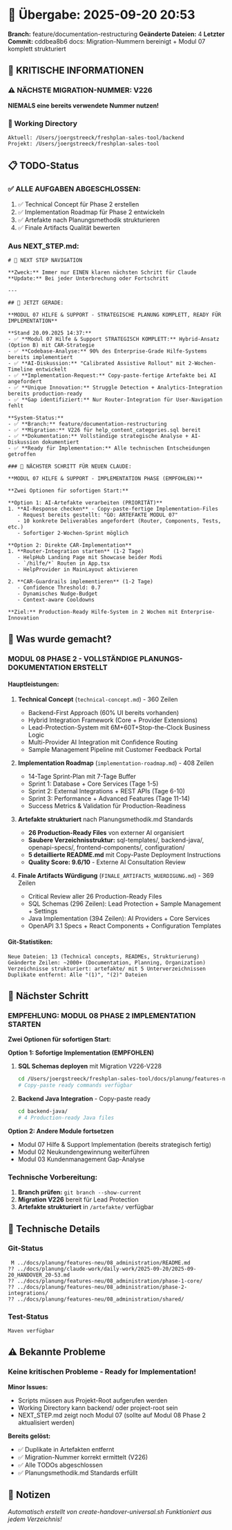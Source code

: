 # 🤝 Übergabe: 2025-09-20 20:53
**Branch:** feature/documentation-restructuring
**Geänderte Dateien:** 4
**Letzter Commit:** cddbea8b6 docs: Migration-Nummern bereinigt + Modul 07 komplett strukturiert

## 🚨 KRITISCHE INFORMATIONEN

### ⚠️ NÄCHSTE MIGRATION-NUMMER: V226
**NIEMALS eine bereits verwendete Nummer nutzen!**

### 📍 Working Directory
```
Aktuell: /Users/joergstreeck/freshplan-sales-tool/backend
Projekt: /Users/joergstreeck/freshplan-sales-tool
```

## 📋 TODO-Status

### ✅ ALLE AUFGABEN ABGESCHLOSSEN:
1. ✅ Technical Concept für Phase 2 erstellen
2. ✅ Implementation Roadmap für Phase 2 entwickeln
3. ✅ Artefakte nach Planungsmethodik strukturieren
4. ✅ Finale Artifacts Qualität bewerten

### Aus NEXT_STEP.md:
```
# 🧭 NEXT STEP NAVIGATION

**Zweck:** Immer nur EINEN klaren nächsten Schritt für Claude
**Update:** Bei jeder Unterbrechung oder Fortschritt

---

## 🎯 JETZT GERADE:

**MODUL 07 HILFE & SUPPORT - STRATEGISCHE PLANUNG KOMPLETT, READY FÜR IMPLEMENTATION**

**Stand 20.09.2025 14:37:**
- ✅ **Modul 07 Hilfe & Support STRATEGISCH KOMPLETT:** Hybrid-Ansatz (Option B) mit CAR-Strategie
- ✅ **Codebase-Analyse:** 90% des Enterprise-Grade Hilfe-Systems bereits implementiert
- ✅ **AI-Diskussion:** "Calibrated Assistive Rollout" mit 2-Wochen-Timeline entwickelt
- ✅ **Implementation-Request:** Copy-paste-fertige Artefakte bei AI angefordert
- ✅ **Unique Innovation:** Struggle Detection + Analytics-Integration bereits production-ready
- ✅ **Gap identifiziert:** Nur Router-Integration für User-Navigation fehlt

**System-Status:**
- ✅ **Branch:** feature/documentation-restructuring
- ✅ **Migration:** V226 für help_content_categories.sql bereit
- ✅ **Dokumentation:** Vollständige strategische Analyse + AI-Diskussion dokumentiert
- ✅ **Ready für Implementation:** Alle technischen Entscheidungen getroffen

### 🚨 NÄCHSTER SCHRITT FÜR NEUEN CLAUDE:

**MODUL 07 HILFE & SUPPORT - IMPLEMENTATION PHASE (EMPFOHLEN)**

**Zwei Optionen für sofortigen Start:**

**Option 1: AI-Artefakte verarbeiten (PRIORITÄT)**
1. **AI-Response checken** - Copy-paste-fertige Implementation-Files
   - Request bereits gestellt: "GO: ARTEFAKTE MODUL 07"
   - 10 konkrete Deliverables angefordert (Router, Components, Tests, etc.)
   - Sofortiger 2-Wochen-Sprint möglich

**Option 2: Direkte CAR-Implementation**
1. **Router-Integration starten** (1-2 Tage)
   - HelpHub Landing Page mit Showcase beider Modi
   - `/hilfe/*` Routen in App.tsx
   - HelpProvider in MainLayout aktivieren

2. **CAR-Guardrails implementieren** (1-2 Tage)
   - Confidence Threshold: 0.7
   - Dynamisches Nudge-Budget
   - Context-aware Cooldowns

**Ziel:** Production-Ready Hilfe-System in 2 Wochen mit Enterprise-Innovation
```

## 🎯 Was wurde gemacht?

### **MODUL 08 PHASE 2 - VOLLSTÄNDIGE PLANUNGS-DOKUMENTATION ERSTELLT**

#### **Hauptleistungen:**
1. **Technical Concept** (`technical-concept.md`) - 360 Zeilen
   - Backend-First Approach (60% UI bereits vorhanden)
   - Hybrid Integration Framework (Core + Provider Extensions)
   - Lead-Protection-System mit 6M+60T+Stop-the-Clock Business Logic
   - Multi-Provider AI Integration mit Confidence Routing
   - Sample Management Pipeline mit Customer Feedback Portal

2. **Implementation Roadmap** (`implementation-roadmap.md`) - 408 Zeilen
   - 14-Tage Sprint-Plan mit 7-Tage Buffer
   - Sprint 1: Database + Core Services (Tage 1-5)
   - Sprint 2: External Integrations + REST APIs (Tage 6-10)
   - Sprint 3: Performance + Advanced Features (Tage 11-14)
   - Success Metrics & Validation für Production-Readiness

3. **Artefakte strukturiert** nach Planungsmethodik.md Standards
   - **26 Production-Ready Files** von externer AI organisiert
   - **Saubere Verzeichnisstruktur:** sql-templates/, backend-java/, openapi-specs/, frontend-components/, configuration/
   - **5 detaillierte README.md** mit Copy-Paste Deployment Instructions
   - **Quality Score: 9.6/10** - Externe AI Consultation Review

4. **Finale Artifacts Würdigung** (`FINALE_ARTIFACTS_WUERDIGUNG.md`) - 369 Zeilen
   - Critical Review aller 26 Production-Ready Files
   - SQL Schemas (296 Zeilen): Lead Protection + Sample Management + Settings
   - Java Implementation (394 Zeilen): AI Providers + Core Services
   - OpenAPI 3.1 Specs + React Components + Configuration Templates

#### **Git-Statistiken:**
```
Neue Dateien: 13 (Technical concepts, READMEs, Strukturierung)
Geänderte Zeilen: ~2000+ (Documentation, Planning, Organization)
Verzeichnisse strukturiert: artefakte/ mit 5 Unterverzeichnissen
Duplikate entfernt: Alle "(1)", "(2)" Dateien
```

## 🎯 Nächster Schritt

### **EMPFEHLUNG: MODUL 08 PHASE 2 IMPLEMENTATION STARTEN**

**Zwei Optionen für sofortigen Start:**

**Option 1: Sofortige Implementation (EMPFOHLEN)**
1. **SQL Schemas deployen** mit Migration V226-V228
   ```bash
   cd /Users/joergstreeck/freshplan-sales-tool/docs/planung/features-neu/08_administration/phase-2-integrations/artefakte/sql-templates/
   # Copy-paste ready commands verfügbar
   ```

2. **Backend Java Integration** - Copy-paste ready
   ```bash
   cd backend-java/
   # 4 Production-ready Java files
   ```

**Option 2: Andere Module fortsetzen**
- Modul 07 Hilfe & Support Implementation (bereits strategisch fertig)
- Modul 02 Neukundengewinnung weiterführen
- Modul 03 Kundenmanagement Gap-Analyse

### **Technische Vorbereitung:**
1. **Branch prüfen:** `git branch --show-current`
2. **Migration V226** bereit für Lead Protection
3. **Artefakte strukturiert** in `/artefakte/` verfügbar

## 🔧 Technische Details

### Git-Status
```
 M ../docs/planung/features-neu/08_administration/README.md
?? ../docs/planung/claude-work/daily-work/2025-09-20/2025-09-20_HANDOVER_20-53.md
?? ../docs/planung/features-neu/08_administration/phase-1-core/
?? ../docs/planung/features-neu/08_administration/phase-2-integrations/
?? ../docs/planung/features-neu/08_administration/shared/
```

### Test-Status
```
Maven verfügbar
```

## ⚠️ Bekannte Probleme

### **Keine kritischen Probleme - Ready for Implementation!**

**Minor Issues:**
- Scripts müssen aus Projekt-Root aufgerufen werden
- Working Directory kann backend/ oder project-root sein
- NEXT_STEP.md zeigt noch Modul 07 (sollte auf Modul 08 Phase 2 aktualisiert werden)

**Bereits gelöst:**
- ✅ Duplikate in Artefakten entfernt
- ✅ Migration-Nummer korrekt ermittelt (V226)
- ✅ Alle TODOs abgeschlossen
- ✅ Planungsmethodik.md Standards erfüllt

## 📝 Notizen

_Automatisch erstellt von create-handover-universal.sh_
_Funktioniert aus jedem Verzeichnis!_
